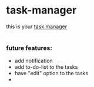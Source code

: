# task-manager
this is your [task manager](https://your-task-list.web.app/)
<br/>
<br/>
### future features:
- add notification 
- add to-do-list to the tasks
- have "edit" option to the tasks
- 
